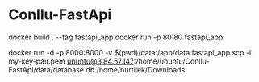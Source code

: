 # Conllu-FastApi
docker build . --tag fastapi_app
docker run -p 80:80 fastapi_app



docker run -d -p 8000:8000 -v $(pwd)/data:/app/data fastapi_app
scp -i my-key-pair.pem ubuntu@3.84.57.147:/home/ubuntu/Conllu-FastApi/data/database.db /home/nurtilek/Downloads
